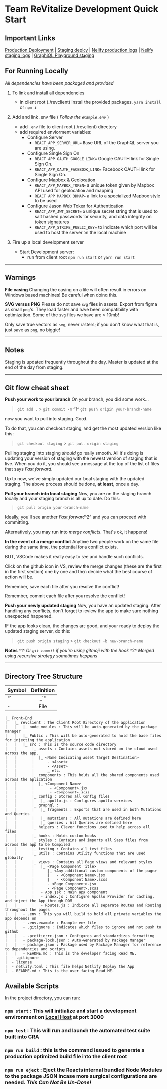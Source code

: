 <!-- # Important Links -->

# Team ReVitalize Development Quick Start

## Important Links

[Production Deployment](https://revitalize.community) |
[Staging deploy](https://revitalize.netlify.com) |
[Nelify production logs](https://app.netlify.com/sites/sleepy-brattain-252a23/deploys) |
[Nelify staging logs](https://app.netlify.com/sites/revitalize/deploys) |
[GraphiQL Playground staging](https://revitalize-development.herokuapp.com/)

## **For Running Locally**

_All dependencies have been packaged and provided_

1. To link and install all dependencies

    - in client root (./revclient) install the provided packages. `yarn install` or `npm i`

1. Add and link .env file
   ( _Follow the `example.env`_ )

    - add `.env` file to client root (./revclient) directory
    - add required enviorment variables:
        - Configure Server
            - `REACT_APP_SERVER_URL=` Base URL of the GraphQL server you are using.
        - Configure Single Sign On
            - `REACT_APP_OAUTH_GOOGLE_LINK=` Google OAUTH link for Single Sign On.
            - `REACT_APP_OAUTH_FACEBOOK_LINK=` Facebook OAUTH link for Single Sign On.
        - Configure Mapbox & Geolocation
            - `REACT_APP_MAPBOX_TOKEN=` a unique token given by Mapbox API used for geolocation and mapping
            - `REACT_APP_MAPBOX_3DMAP=` a link to a specialized Mapbox style to be used
        - Configure Jason Web Token for Authentication
            - `REACT_APP_JWT_SECRET=` a unique secret string that is used to salt hashed passwords for security, and data integrity on token signatures
            - `REACT_APP_STRIPE_PUBLIC_KEY=` to indicate which port will be used to host the server on the local machine

1. Fire up a local development server
    - Start Development server:
        - run from client root `npm run start` or `yarn run start`

---

## Warnings

**File casing**
Changing the casing on a file will often result in errors on Windows based machines! Be careful when doing this.

**SVG versus PNG**
Please do not save `svg` files in assets. Export from figma as small `png`'s. They load faster and have been compatibility with optimization. Some of the `svg` files we have are > 10mb!

Only save true vectors as `svg`, never rasters; if you don't know what that is, just save as `png`, no biggie!

---

## Notes

Staging is updated frequently throughout the day.
Master is updated at the end of the day from staging.

---

## Git flow cheat sheet

**Push your work to your branch**
On your branch, you did some work...

> `git add .` > `git commit -m` ^1^
> `git push origin your-branch-name`

now you want to pull into staging. Good.

To do that, you can checkout staging, and get the most updated version like this:

> `git checkout staging` > `git pull origin staging`

Pulling staging into staging _should_ go really smooth. All it's doing is updating your version of staging with the newest version of staging that is live. When you do it, you should see a message at the top of the list of files that says _Fast forward_.

Up to now, we've simply updated our local staging with the updated staging. The above process should be done, **at least**, once a day.

**Pull your branch into local staging**
Now, you are on the staging branch locally and your staging branch is all up to date. Do this:

> `git pull origin your-branch-name`

Ideally, you'll see another _Fast forward_^2^ and you can proceed with committing.

Alternatively, you may run into _merge conflicts_. That's ok, it happens!

**In the event of a merge conflict**
Anytime two people work on the same file during the same time, the potential for a conflict exists.

BUT, VSCode makes it really easy to see and handle such conflicts.

Click on the github icon in VS, review the merge changes (these are the first in the first section) one by one and then decide what the best course of action will be.

Remember, save each file after you resolve the conflict!

Remember, commit each file after you resolve the conflict!

**Push your newly updated staging**
Now, you have an updated staging. After handling any conflicts, don't forget to review the app to make sure nothing unexpected happened.

IF the app looks clean, the changes are good, and your ready to deploy the updated staging server, do this:

> `git push origin staging` > `git checkout -b new-branch-name`

**Notes**
^1^ _Or `git commit` if you're using gitmoji with the hook_
^2^ _Merged using recursive strategy sometimes happens_

---

## Directory Tree Structure

| Symbol | Definition |
| ------ | :--------: |
| "`|_`" |   Folder   |
| `-`    |    File    |

    |_ Front-End
    |   |_ revclient : The Client Root Directory of the application
    |   |   |_ node_modules : This will be auto-generated by the package manager
    |   |   |_ Public : This will be auto-generated to hold the base files for injecting the application
    |   |   |_ src : This is the source code directory
    |   |       |_ assets : Contains assets not stored on the cloud used across the app.
    |   |       |  |_ <Name Indicating Asset Target Destination>
    |   |       |      - <Asset>
    |   |       |      - <Asset>
    |   |       |      _ etc.
    |   |       |_ components : This holds all the shared components used across the aplication
    |   |       |  |_ <Component Name>
    |   |       |       - <Component>.jsx
    |   |       |       - <Component>.scss
    |   |       |_ config : Stores all Config files
    |   |       |   |_ apollo.js : Configures apollo services
    |   |       |_ graphql :
    |   |       |   |_ fragments : Exports that are used in both Mutations and Queries
    |   |       |   |_ mutations : All mutations are defined here
    |   |       |   |_ queries : All Queries are defined here
    |   |       |_ helpers : Clever functions used to help across all files
    |   |       |_ hooks : Holds custom hooks
    |   |       |_ styles : Contains and imports all Sass files from across the app to be Compiled
    |   |       |_ testing : Contains all test files
    |   |       |_ utils : Contains Utility functions that are used globally
    |   |       |_ views : Contains all Page views and relevant styles
    |   |       |   |_ <Page Component Title>
    |   |       |      |_ <Any additional custom components of the page>
    |   |       |      |   - <Component Name>.jsx
    |   |       |      |   - <Component Name>.scss
    |   |       |      - <Page Component>.jsx
    |   |       |      - <Page Component>.scss
    |   |       |   - App.jsx : Main app component
    |   |       |   - index.js : Configure Apollo Provider for caching, and inject the App through DOM
    |   |       |   - Routes.js : Indicate all separate Routes and Routing throughout the pages
    |   |   - .env : This you will build to hold all private variables the app depends on
    |   |   - .env.example : Example env file
    |   |   - .gitignore : Indicates which files to ignore and not push to github
    |   |   - .prettierrc.json : Configures and standardizes formatting
    |   |   - package-lock.json : Auto-Generated by Package Manager
    |   |   - package.json : Package used by Package Manager for reference to dependencies and scripts
    |   |   - README.md : This is the developer facing Read ME.
    |  - .gitignore
    |  - license
    |  - netlify.toml : This file helps Netlify Deploy the App
    |  - README.md : This is the user facing Read ME.

## Available Scripts

In the project directory, you can run:

### `npm start` : This will initialize and start a development environment on [Local Host](http://localhost:3000) at port 3000

### `npm test` : This will run and launch the automated test suite built into CRA

### `npm run build` : this is the command issued to generate a production optimized build file into the client root

### `npm run eject` : Eject the Reacts internal bundled Node Modules to the package JSON incase more surgical configurations are needed. _*This Can Not Be Un-Done!*_
